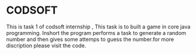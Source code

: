 # CODSOFT
This is task 1 of codsoft internship , This task is to built a game in core java programming. Inshort the program performs a task to generate a random number and then gives some attemps to guess the number.for more discription please visit the code. 
